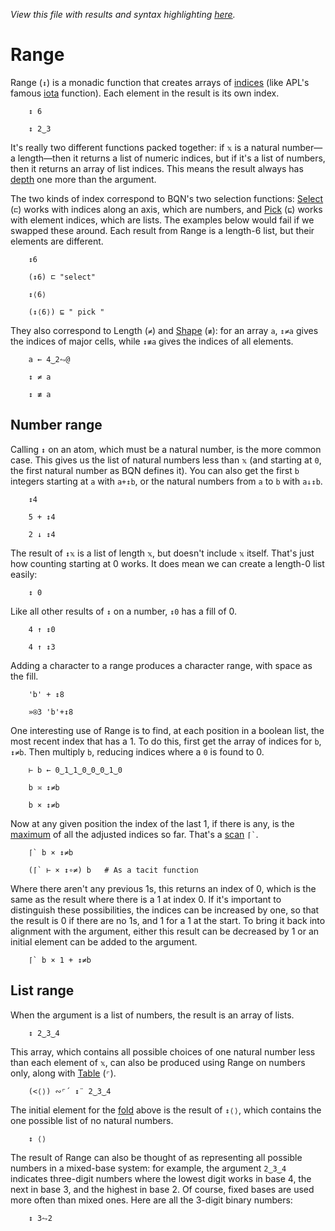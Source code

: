 *View this file with results and syntax highlighting [here](https://mlochbaum.github.io/BQN/doc/range.html).*

# Range

Range (`↕`) is a monadic function that creates arrays of [indices](indices.md) (like APL's famous [iota](https://aplwiki.com/wiki/Index_Generator) function). Each element in the result is its own index.

        ↕ 6

        ↕ 2‿3

It's really two different functions packed together: if `𝕩` is a natural number—a length—then it returns a list of numeric indices, but if it's a list of numbers, then it returns an array of list indices. This means the result always has [depth](depth.md) one more than the argument.

The two kinds of index correspond to BQN's two selection functions: [Select](select.md) (`⊏`) works with indices along an axis, which are numbers, and [Pick](pick.md) (`⊑`) works with element indices, which are lists. The examples below would fail if we swapped these around. Each result from Range is a length-6 list, but their elements are different.

        ↕6

        (↕6) ⊏ "select"

        ↕⟨6⟩

        (↕⟨6⟩) ⊑ " pick "

They also correspond to Length (`≠`) and [Shape](shape.md) (`≢`): for an array `a`, `↕≠a` gives the indices of major cells, while `↕≢a` gives the indices of all elements.

        a ← 4‿2⥊@

        ↕ ≠ a

        ↕ ≢ a

## Number range

Calling `↕` on an atom, which must be a natural number, is the more common case. This gives us the list of natural numbers less than `𝕩` (and starting at `0`, the first natural number as BQN defines it). You can also get the first `b` integers starting at `a` with `a+↕b`, or the natural numbers from `a` to `b` with `a↓↕b`.

        ↕4

        5 + ↕4

        2 ↓ ↕4

The result of `↕𝕩` is a list of length `𝕩`, but doesn't include `𝕩` itself. That's just how counting starting at 0 works. It does mean we can create a length-0 list easily:

        ↕ 0

Like all other results of `↕` on a number, `↕0` has a fill of 0.

        4 ↑ ↕0

        4 ↑ ↕3

Adding a character to a range produces a character range, with space as the fill.

        'b' + ↕8

        »⍟3 'b'+↕8

One interesting use of Range is to find, at each position in a boolean list, the most recent index that has a 1. To do this, first get the array of indices for `b`, `↕≠b`. Then multiply `b`, reducing indices where a `0` is found to 0.

        ⊢ b ← 0‿1‿1‿0‿0‿0‿1‿0

        b ≍ ↕≠b

        b × ↕≠b

Now at any given position the index of the last 1, if there is any, is the [maximum](arithmetic.md#additional-arithmetic) of all the adjusted indices so far. That's a [scan](scan.md) `` ⌈` ``.

        ⌈` b × ↕≠b

        (⌈` ⊢ × ↕∘≠) b   # As a tacit function

Where there aren't any previous 1s, this returns an index of 0, which is the same as the result where there is a 1 at index 0. If it's important to distinguish these possibilities, the indices can be increased by one, so that the result is 0 if there are no 1s, and 1 for a 1 at the start. To bring it back into alignment with the argument, either this result can be decreased by 1 or an initial element can be added to the argument.

        ⌈` b × 1 + ↕≠b

## List range

When the argument is a list of numbers, the result is an array of lists.

        ↕ 2‿3‿4

This array, which contains all possible choices of one natural number less than each element of `𝕩`, can also be produced using Range on numbers only, along with [Table](map.md#table) (`⌜`).

        (<⟨⟩) ∾⌜´ ↕¨ 2‿3‿4

The initial element for the [fold](fold.md) above is the result of `↕⟨⟩`, which contains the one possible list of no natural numbers.

        ↕ ⟨⟩

The result of Range can also be thought of as representing all possible numbers in a mixed-base system: for example, the argument `2‿3‿4` indicates three-digit numbers where the lowest digit works in base 4, the next in base 3, and the highest in base 2. Of course, fixed bases are used more often than mixed ones. Here are all the 3-digit binary numbers:

        ↕ 3⥊2
